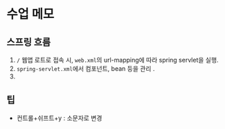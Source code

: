 # 수업 메모

## 스프링 흐름
1. `/` 웹앱 로트로 접속 시, `web.xml`의 url-mapping에 따라 spring servlet을 실행.
2. `spring-servlet.xml`에서 컴포넌트, bean 등을 관리 .
3. 

## 팁
- 컨트롤+쉬프트+y : 소문자로 변경
